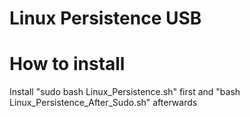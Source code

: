 # Linux Persistence USB

# How to install 

Install "sudo bash Linux_Persistence.sh" first and "bash Linux_Persistence_After_Sudo.sh" afterwards

